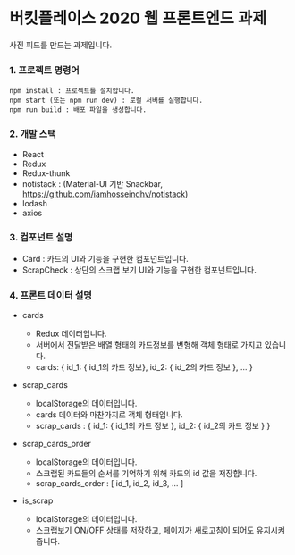 # 버킷플레이스 2020 웹 프론트엔드 과제

사진 피드를 만드는 과제입니다. 

### 1. 프로젝트 명령어
```
npm install : 프로젝트를 설치합니다.
npm start (또는 npm run dev) : 로컬 서버를 실행합니다.
npm run build : 배포 파일을 생성합니다.
``` 

### 2. 개발 스택
 - React
 - Redux
 - Redux-thunk
 - notistack : (Material-UI 기반 Snackbar, https://github.com/iamhosseindhv/notistack)
 - lodash
 - axios 

### 3. 컴포넌트 설명
 - Card : 카드의 UI와 기능을 구현한 컴포넌트입니다.
 - ScrapCheck : 상단의 스크랩 보기 UI와 기능을 구현한 컴포넌트입니다.

### 4. 프론트 데이터 설명
 - cards
	- Redux 데이터입니다. 
	- 서버에서 전달받은 배열 형태의 카드정보를 변형해 객체 형태로 가지고 있습니다.
	- cards: { id_1: { id_1의 카드 정보}, id_2: { id_2의 카드 정보 }, ... }

 - scrap_cards
	- localStorage의 데이터입니다.
	- cards 데이터와 마찬가지로 객체 형태입니다.
	- scrap_cards : { id_1: { id_1의 카드 정보 }, id_2: { id_2의 카드 정보 } }
 
 - scrap_cards_order
	- localStorage의 데이터입니다.
	- 스크랩된 카드들의 순서를 기억하기 위해 카드의 id 값을 저장합니다.
	- scrap_cards_order : [ id_1, id_2, id_3, ... ]

 - is_scrap
	- localStorage의 데이터입니다.
	- 스크랩보기 ON/OFF 상태를 저장하고, 페이지가 새로고침이 되어도 유지시켜줍니다.	